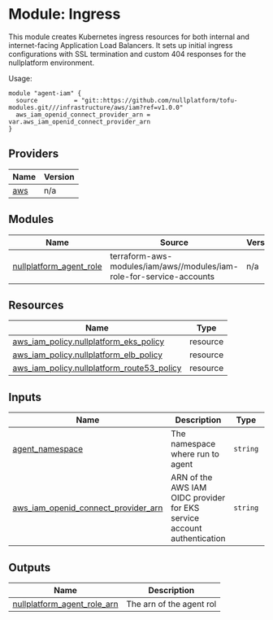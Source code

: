 # Module: Ingress

This module creates Kubernetes ingress resources for both internal and internet-facing Application Load Balancers. It sets up initial ingress configurations with SSL termination and custom 404 responses for the nullplatform environment.

Usage:

```hcl
module "agent-iam" {
  source          = "git::https://github.com/nullplatform/tofu-modules.git///infrastructure/aws/iam?ref=v1.0.0"
  aws_iam_openid_connect_provider_arn = var.aws_iam_openid_connect_provider_arn
}
```

<!-- BEGIN_TF_DOCS -->


## Providers

| Name | Version |
|------|---------|
| <a name="provider_aws"></a> [aws](#provider\_aws) | n/a |

## Modules

| Name | Source | Version |
|------|--------|---------|
| <a name="module_nullplatform_agent_role"></a> [nullplatform\_agent\_role](#module\_nullplatform\_agent\_role) | terraform-aws-modules/iam/aws//modules/iam-role-for-service-accounts | n/a |

## Resources

| Name | Type |
|------|------|
| [aws_iam_policy.nullplatform_eks_policy](https://registry.terraform.io/providers/hashicorp/aws/latest/docs/resources/iam_policy) | resource |
| [aws_iam_policy.nullplatform_elb_policy](https://registry.terraform.io/providers/hashicorp/aws/latest/docs/resources/iam_policy) | resource |
| [aws_iam_policy.nullplatform_route53_policy](https://registry.terraform.io/providers/hashicorp/aws/latest/docs/resources/iam_policy) | resource |

## Inputs

| Name | Description | Type | Default | Required |
|------|-------------|------|---------|:--------:|
| <a name="input_agent_namespace"></a> [agent\_namespace](#input\_agent\_namespace) | The namespace where run to agent | `string` | n/a | yes |
| <a name="input_aws_iam_openid_connect_provider_arn"></a> [aws\_iam\_openid\_connect\_provider\_arn](#input\_aws\_iam\_openid\_connect\_provider\_arn) | ARN of the AWS IAM OIDC provider for EKS service account authentication | `string` | n/a | yes |

## Outputs

| Name | Description |
|------|-------------|
| <a name="output_nullplatform_agent_role_arn"></a> [nullplatform\_agent\_role\_arn](#output\_nullplatform\_agent\_role\_arn) | The arn of the agent rol |
<!-- END_TF_DOCS -->